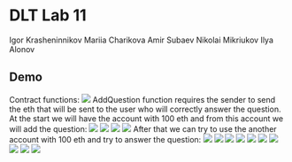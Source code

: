 # DLT Lab 11
Igor Krasheninnikov
Mariia Charikova
Amir Subaev
Nikolai Mikriukov
Ilya Alonov

## Demo
Contract functions:
![](https://i.imgur.com/3JgHAbW.png)
AddQuestion function requires the sender to send the eth that will be sent to the user who will correctly answer the question. 
At the start we will have the account with 100 eth and from this account we will add the question:
![](https://i.imgur.com/tadnxie.png)
![](https://i.imgur.com/B2BXJhM.png)
![](https://i.imgur.com/fdiDqKL.png)
![](https://i.imgur.com/DTNFHDZ.png)
After that we can try to use the another account with 100 eth and try to answer the question:
![](https://i.imgur.com/9aU4rMR.png)
![](https://i.imgur.com/gxDVEDZ.png)
![](https://i.imgur.com/YOwn0tX.png)
![](https://i.imgur.com/d1XJlXQ.png)
![](https://i.imgur.com/RIFMEFJ.png)
![](https://i.imgur.com/gplpgya.png)
![](https://i.imgur.com/pPfGTAN.png)
![](https://i.imgur.com/L70A0rP.png)
![](https://i.imgur.com/kirtm2P.png)
![](https://i.imgur.com/14is0Hf.png)
